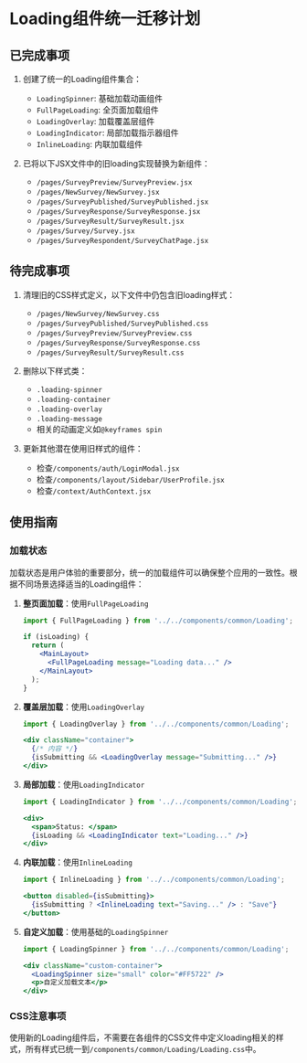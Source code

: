 # Loading组件统一迁移计划

## 已完成事项

1. 创建了统一的Loading组件集合：
   - `LoadingSpinner`: 基础加载动画组件
   - `FullPageLoading`: 全页面加载组件
   - `LoadingOverlay`: 加载覆盖层组件
   - `LoadingIndicator`: 局部加载指示器组件
   - `InlineLoading`: 内联加载组件

2. 已将以下JSX文件中的旧loading实现替换为新组件：
   - `/pages/SurveyPreview/SurveyPreview.jsx`
   - `/pages/NewSurvey/NewSurvey.jsx`
   - `/pages/SurveyPublished/SurveyPublished.jsx`
   - `/pages/SurveyResponse/SurveyResponse.jsx`
   - `/pages/SurveyResult/SurveyResult.jsx`
   - `/pages/Survey/Survey.jsx`
   - `/pages/SurveyRespondent/SurveyChatPage.jsx`

## 待完成事项

1. 清理旧的CSS样式定义，以下文件中仍包含旧loading样式：
   - `/pages/NewSurvey/NewSurvey.css`
   - `/pages/SurveyPublished/SurveyPublished.css`
   - `/pages/SurveyPreview/SurveyPreview.css`
   - `/pages/SurveyResponse/SurveyResponse.css`
   - `/pages/SurveyResult/SurveyResult.css`

2. 删除以下样式类：
   - `.loading-spinner`
   - `.loading-container`
   - `.loading-overlay`
   - `.loading-message`
   - 相关的动画定义如`@keyframes spin`

3. 更新其他潜在使用旧样式的组件：
   - 检查`/components/auth/LoginModal.jsx`
   - 检查`/components/layout/Sidebar/UserProfile.jsx`
   - 检查`/context/AuthContext.jsx`

## 使用指南

### 加载状态

加载状态是用户体验的重要部分，统一的加载组件可以确保整个应用的一致性。根据不同场景选择适当的Loading组件：

1. **整页面加载**：使用`FullPageLoading`
   ```jsx
   import { FullPageLoading } from '../../components/common/Loading';
   
   if (isLoading) {
     return (
       <MainLayout>
         <FullPageLoading message="Loading data..." />
       </MainLayout>
     );
   }
   ```

2. **覆盖层加载**：使用`LoadingOverlay`
   ```jsx
   import { LoadingOverlay } from '../../components/common/Loading';
   
   <div className="container">
     {/* 内容 */}
     {isSubmitting && <LoadingOverlay message="Submitting..." />}
   </div>
   ```

3. **局部加载**：使用`LoadingIndicator`
   ```jsx
   import { LoadingIndicator } from '../../components/common/Loading';
   
   <div>
     <span>Status: </span>
     {isLoading && <LoadingIndicator text="Loading..." />}
   </div>
   ```

4. **内联加载**：使用`InlineLoading`
   ```jsx
   import { InlineLoading } from '../../components/common/Loading';
   
   <button disabled={isSubmitting}>
     {isSubmitting ? <InlineLoading text="Saving..." /> : "Save"}
   </button>
   ```

5. **自定义加载**：使用基础的`LoadingSpinner`
   ```jsx
   import { LoadingSpinner } from '../../components/common/Loading';
   
   <div className="custom-container">
     <LoadingSpinner size="small" color="#FF5722" />
     <p>自定义加载文本</p>
   </div>
   ```

### CSS注意事项

使用新的Loading组件后，不需要在各组件的CSS文件中定义loading相关的样式，所有样式已统一到`/components/common/Loading/Loading.css`中。 
